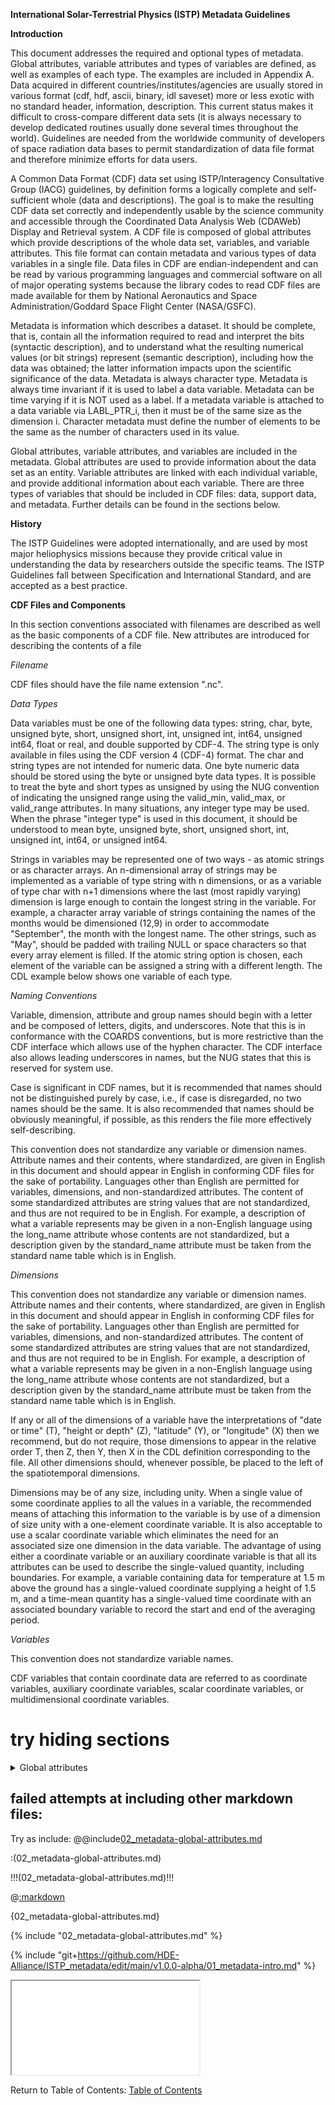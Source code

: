 **International Solar-Terrestrial Physics (ISTP) Metadata Guidelines**

**Introduction**

This document addresses the required and optional types of metadata. Global attributes, variable attributes and types of variables are defined, as well as examples of each type. The examples are included in Appendix A. Data acquired in different countries/institutes/agencies are usually stored in various format (cdf, hdf, ascii, binary, idl 
saveset) more or less exotic with no standard header, information, description. This current status makes it difficult to cross-compare different data sets (it is always necessary to develop dedicated routines usually done several times throughout the world). Guidelines are needed from the worldwide community of developers of space radiation data bases to permit standardization of data file format and therefore minimize efforts for data users. 

A Common Data Format (CDF) data set using ISTP/Interagency Consultative Group (IACG) guidelines, by definition forms a logically complete and self-sufficient whole (data and descriptions). The goal is to make the resulting CDF data set correctly and independently usable by the science community and accessible through the Coordinated Data Analysis Web (CDAWeb) Display and Retrieval system. A CDF file is composed of global attributes which provide descriptions of the whole data set, variables, and variable attributes. This file format can contain metadata and various types of data variables in a single file. Data files in CDF are endian-independent and can be read by various programming languages and commercial software on all of major operating systems because the library codes to read CDF files are made available for them by National Aeronautics and Space Administration/Goddard Space Flight Center (NASA/GSFC).

Metadata is information which describes a dataset. It should be complete, that is, contain all the information required to read and interpret the bits (syntactic description), and to understand what the resulting numerical values (or bit strings) represent (semantic description), including how the data was obtained; the latter information impacts upon the scientific significance of the data. Metadata is always character type. Metadata is always time invariant if it is used to label a data variable. Metadata can be time varying if it is NOT used as a label. If a metadata variable is attached to a data variable via LABL_PTR_i, then it must be of the same size as the dimension i. Character metadata must define the number of elements to be the same as the number of characters used in its value.

Global attributes, variable attributes, and variables are included in the metadata. Global attributes are used to provide information about the data set as an entity. Variable attributes are linked with each individual variable, and provide additional information about each variable. There are three types of variables that should be included in CDF files: data, support data, and metadata. Further details can be found in the sections below.

**History**

The ISTP Guidelines were adopted internationally, and are used by most major heliophysics missions because they provide critical value in understanding the data by researchers outside the specific teams. The ISTP Guidelines fall between Specification and International Standard, and are accepted as a best practice. 

**CDF Files and Components**

In this section conventions associated with filenames are described as well as the basic components of a CDF file. New attributes are introduced for describing the contents of a file

*Filename*

CDF files should have the file name extension ".nc".


*Data Types*

Data variables must be one of the following data types: string, char, byte, unsigned byte, short, unsigned short, int, unsigned int, int64, unsigned int64, float or real, and double supported by CDF-4. The string type is only available in files using the CDF version 4 (CDF-4) format. The char and string types are not intended for numeric data. One byte numeric data should be stored using the byte or unsigned byte data types. It is possible to treat the byte and short types as unsigned by using the NUG convention of indicating the unsigned range using the valid_min, valid_max, or valid_range attributes. In many situations, any integer type may be used. When the phrase "integer type" is used in this document, it should be understood to mean byte, unsigned byte, short, unsigned short, int, unsigned int, int64, or unsigned int64.

Strings in variables may be represented one of two ways - as atomic strings or as character arrays. An n-dimensional array of strings may be implemented as a variable of type string with n dimensions, or as a variable of type char with n+1 dimensions where the last (most rapidly varying) dimension is large enough to contain the longest string in the variable. For example, a character array variable of strings containing the names of the months would be dimensioned (12,9) in order to accommodate "September", the month with the longest name. The other strings, such as "May", should be padded with trailing NULL or space characters so that every array element is filled. If the atomic string option is chosen, each element of the variable can be assigned a string with a different length. The CDL example below shows one variable of each type.

*Naming Conventions*

Variable, dimension, attribute and group names should begin with a letter and be composed of letters, digits, and underscores. Note that this is in conformance with the COARDS conventions, but is more restrictive than the CDF interface which allows use of the hyphen character. The CDF interface also allows leading underscores in names, but the NUG states that this is reserved for system use.

Case is significant in CDF names, but it is recommended that names should not be distinguished purely by case, i.e., if case is disregarded, no two names should be the same. It is also recommended that names should be obviously meaningful, if possible, as this renders the file more effectively self-describing.

This convention does not standardize any variable or dimension names. Attribute names and their contents, where standardized, are given in English in this document and should appear in English in conforming CDF files for the sake of portability. Languages other than English are permitted for variables, dimensions, and non-standardized attributes. The content of some standardized attributes are string values that are not standardized, and thus are not required to be in English. For example, a description of what a variable represents may be given in a non-English language using the long_name attribute whose contents are not standardized, but a description given by the standard_name attribute must be taken from the standard name table which is in English.

*Dimensions*

This convention does not standardize any variable or dimension names. Attribute names and their contents, where standardized, are given in English in this document and should appear in English in conforming CDF files for the sake of portability. Languages other than English are permitted for variables, dimensions, and non-standardized attributes. The content of some standardized attributes are string values that are not standardized, and thus are not required to be in English. For example, a description of what a variable represents may be given in a non-English language using the long_name attribute whose contents are not standardized, but a description given by the standard_name attribute must be taken from the standard name table which is in English.

If any or all of the dimensions of a variable have the interpretations of "date or time" (T), "height or depth" (Z), "latitude" (Y), or "longitude" (X) then we recommend, but do not require, those dimensions to appear in the relative order T, then Z, then Y, then X in the CDL definition corresponding to the file. All other dimensions should, whenever possible, be placed to the left of the spatiotemporal dimensions.

Dimensions may be of any size, including unity. When a single value of some coordinate applies to all the values in a variable, the recommended means of attaching this information to the variable is by use of a dimension of size unity with a one-element coordinate variable. It is also acceptable to use a scalar coordinate variable which eliminates the need for an associated size one dimension in the data variable. The advantage of using either a coordinate variable or an auxiliary coordinate variable is that all its attributes can be used to describe the single-valued quantity, including boundaries. For example, a variable containing data for temperature at 1.5 m above the ground has a single-valued coordinate supplying a height of 1.5 m, and a time-mean quantity has a single-valued time coordinate with an associated boundary variable to record the start and end of the averaging period.

*Variables*

This convention does not standardize variable names.

CDF variables that contain coordinate data are referred to as coordinate variables, auxiliary coordinate variables, scalar coordinate variables, or multidimensional coordinate variables.



# try hiding sections
<details><summary>Global attributes</summary>
  # Global Attributes

Global attributes are used to provide information about the data set as an entity. Together with variables and variable attributes, the global attributes make the data correctly and independently usable by someone not connected with the instrument team, and hence, a good archive product. The global attributes are also used by the Coordinated Data Analysis Web ([CDAWeb)](https://cdaweb.gsfc.nasa.gov/) Display and Retrieval system. The required Global Attributes are listed here with example values. Note that Common Data Format (CDF) attributes are case-sensitive and must **exactly** follow what is shown here. Additional Global attributes can be defined but **they must start with a letter and can otherwise contain letters, numbers and the unscore character (no other special characters allowed).** See [Global Attribute Definitions](https://spdf.gsfc.nasa.gov/istp_guide/gattributes.html#gdefinitions) for the full set of defined Global Attributes.
</details>


  ## failed attempts at including other markdown files:
  
  
Try as include:
@@include[02_metadata-global-attributes.md](02_metadata-global-attributes.md)

:(02_metadata-global-attributes.md)

!!!(02_metadata-global-attributes.md)!!!

@[:markdown](02_metadata-global-attributes.md)

{02_metadata-global-attributes.md}

{% include "02_metadata-global-attributes.md" %}

{% include "git+https://github.com/HDE-Alliance/ISTP_metadata/edit/main/v1.0.0-alpha/01_metadata-intro.md" %}

<iframe src="02_metadata-global-attributes.md" seamless></iframe>


Return to Table of Contents: [Table of Contents](00_Table_of_Contents.md)
